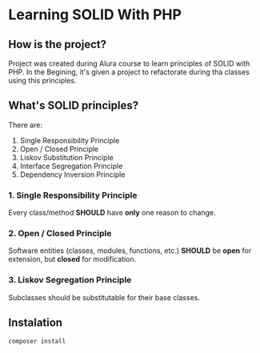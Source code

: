 # Learning SOLID With PHP

## How is the project?
Project was created during Alura course to learn principles of SOLID with PHP. 
In the Begining, it's given a project to refactorate during tha classes using this principles.

## What's SOLID principles?
There are:
1. Single Responsibility Principle
2. Open / Closed Principle
3. Liskov Substitution Principle
4. Interface Segregation Principle
5. Dependency Inversion Principle

### 1. Single Responsibility Principle
Every class/method <b>SHOULD</b> have <b>only</b> one reason to change. 

### 2. Open / Closed Principle
Software entities (classes, modules, functions, etc.) <b>SHOULD</b> be <b>open</b> for extension, but <b>closed</b> for modification.

### 3. Liskov Segregation Principle
Subclasses should be substitutable for their base classes.

## Instalation
```
composer install
```
